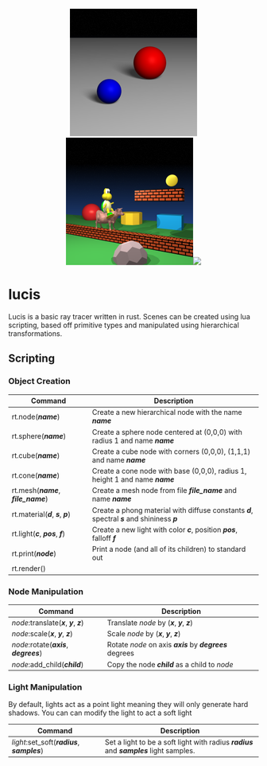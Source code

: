 <p align="center"><img src="https://github.com/shaunbennett/lucis/raw/master/render/soft_shadows.png" width="256"><img src="https://github.com/shaunbennett/lucis/raw/master/render/sample.png" width="256"><img src="https://github.com/shaunbennett/lucis/raw/master/render/fog_noman.png" width="256"></p>

# lucis
Lucis is a basic ray tracer written in rust. Scenes can be created using lua scripting, based off primitive types and manipulated using hierarchical transformations.

## Scripting
### Object Creation
|Command | Description|
|--------|------------|
|rt.node(_**name**_)|Create a new hierarchical node with the name _**name**_|
|rt.sphere(_**name**_)|Create a sphere node centered at (0,0,0) with radius 1 and name _**name**_|
|rt.cube(_**name**_)|Create a cube node with corners (0,0,0), (1,1,1) and name _**name**_|
|rt.cone(_**name**_)|Create a cone node with base (0,0,0), radius 1, height 1 and name _**name**_|
|rt.mesh(_**name**_, _**file_name**_)|Create a mesh node from file _**file_name**_ and name _**name**_|
|rt.material(_**d**_, _**s**_, _**p**_)|Create a phong material with diffuse constants _**d**_, spectral _**s**_ and shininess _**p**_|
|rt.light(_**c**_, _**pos**_, _**f**_)|Create a new light with color _**c**_, position _**pos**_, falloff _**f**_|
|rt.print(_**node**_)|Print a node (and all of its children) to standard out|
|rt.render()||
### Node Manipulation
|Command|Description|
|----|----|
|_node_:translate(_**x**_, _**y**_, _**z**_)|Translate _node_ by (_**x**_, _**y**_, _**z**_)|
|_node_:scale(_**x**_, _**y**_, _**z**_)|Scale _node_ by (_**x**_, _**y**_, _**z**_)|
|_node_:rotate(_**axis**_, _**degrees**_)|Rotate _node_ on axis _**axis**_ by _**degrees**_ degrees|
|_node_:add_child(_**child**_)|Copy the node _**child**_ as a child to _node_|
### Light Manipulation
By default, lights act as a point light meaning they will only generate hard shadows. You can can modify the light to act a soft light

|Command|Description|
|----|----|
|_light_:set_soft(_**radius**_, _**samples**_)|Set a light to be a soft light with radius _**radius**_ and _**samples**_ light samples.
